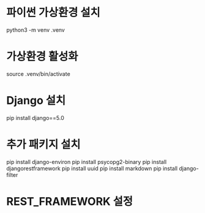 # 파이썬 가상환경 설치
python3 -m venv .venv

# 가상환경 활성화
source .venv/bin/activate

# Django 설치
pip install django==5.0

# 추가 패키지 설치
pip install django-environ
pip install psycopg2-binary
pip install djangorestframework
pip install uuid
pip install markdown
pip install django-filter

# REST_FRAMEWORK 설정

